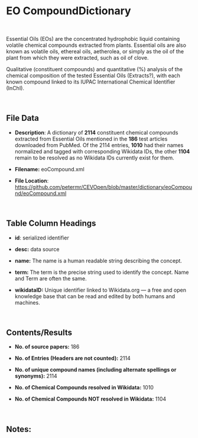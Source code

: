 **EO Compound​ Dictionary**
==========================

 

Essential Oils (EOs) are the concentrated hydrophobic liquid containing volatile
chemical compounds extracted from plants. Essential oils are also known as
volatile oils, ethereal oils, aetherolea, or simply as the oil of the plant from
which they were extracted, such as oil of clove.

Qualitative (constituent compounds) and quantitative (%) analysis of the
chemical composition of the tested Essential Oils (Extracts?), with each known
compound linked to its IUPAC International Chemical Identifier (InChI).

 

File Data
---------

-   **Description**: A dictionary of **2114** constituent chemical compounds
    extracted from Essential Oils mentioned in the **186** test articles
    downloaded from PubMed. Of the 2114 entries, **1010** had their names
    normalized and tagged with corresponding Wikidata IDs, the other **1104**
    remain to be resolved as no Wikidata IDs currently exist for them.

-   **Filename:** eoCompound.xml

-   **File Location**:
    <https://github.com/petermr/CEVOpen/blob/master/dictionary/eoCompound/eoCompound.xml>

 

Table Column Headings
---------------------

-   **id**: serialized identifier

-   **desc:** data source

-   **name:** The name is a human readable string describing the concept.

-   **term:** The term is the precise string used to identify the concept. Name
    and Term are often the same.

-   **wikidataID:** Unique identifier linked to Wikidata.org — a free and open
    knowledge base that can be read and edited by both humans and machines.

 

Contents/Results
----------------

-   **No. of source papers:** 186

-   **No. of Entries (Headers are not counted):** 2114

-   **No. of unique compound names (including alternate spellings or
    synonyms):** 2114

-   **No. of Chemical Compounds resolved in Wikidata:** 1010

-   **No. of Chemical Compounds NOT resolved in Wikidata:** 1104

 

Notes:
------
